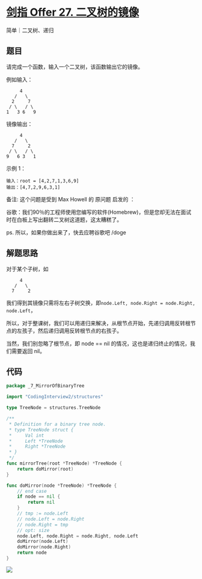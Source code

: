 # [剑指 Offer 27. 二叉树的镜像](https://leetcode-cn.com/problems/er-cha-shu-de-jing-xiang-lcof/)

简单｜二叉树、递归

## 题目

请完成一个函数，输入一个二叉树，该函数输出它的镜像。

例如输入：
```
     4
   /   \
  2     7
 / \   / \
1   3 6   9
```

镜像输出：
```
     4
   /   \
  7     2
 / \   / \
9   6 3   1
```

示例 1：
```
输入：root = [4,2,7,1,3,6,9]
输出：[4,7,2,9,6,3,1]
```

备注:
这个问题是受到 Max Howell 的 原问题 启发的 ：

谷歌：我们90％的工程师使用您编写的软件(Homebrew)，但是您却无法在面试时在白板上写出翻转二叉树这道题，这太糟糕了。

ps. 所以，如果你做出来了，快去应聘谷歌吧 /doge

## 解题思路

对于某个子树，如
```
     4
   /   \
  7     2
```
我们得到其镜像只需将左右子树交换，即`node.Left, node.Right = node.Right, node.Left`，

所以，对于整课树，我们可以用递归来解决，从根节点开始，先递归调用反转根节点的左孩子，然后递归调用反转根节点的右孩子。

当然，我们别忽略了根节点，即 node == nil 的情况，这也是递归终止的情况，我们需要返回 nil。



## 代码

```go
package _7_MirrorOfBinaryTree

import "CodingInterview2/structures"

type TreeNode = structures.TreeNode

/**
 * Definition for a binary tree node.
 * type TreeNode struct {
 *     Val int
 *     Left *TreeNode
 *     Right *TreeNode
 * }
 */
func mirrorTree(root *TreeNode) *TreeNode {
	return doMirror(root)
}

func doMirror(node *TreeNode) *TreeNode {
	// end case
	if node == nil {
		return nil
	}
	// tmp := node.Left
	// node.Left = node.Right
	// node.Right = tmp
	// opt: size
	node.Left, node.Right = node.Right, node.Left
	doMirror(node.Left)
	doMirror(node.Right)
	return node
}
```


![](http://wesub.ifree258.top/bottomPic.png)